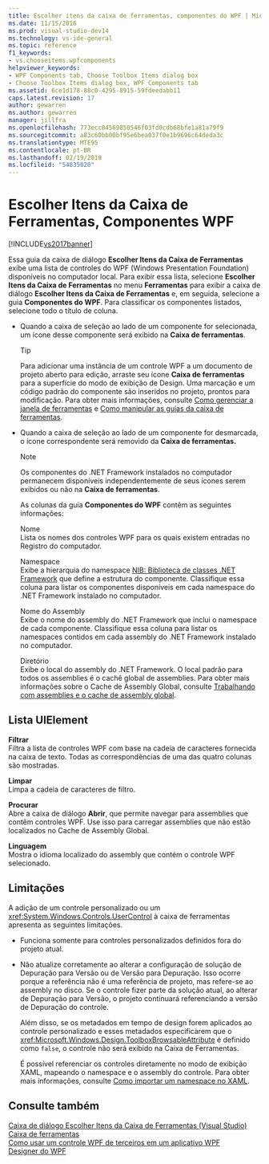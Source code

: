 ```yaml
---
title: Escolher itens da caixa de ferramentas, componentes do WPF | Microsoft Docs
ms.date: 11/15/2016
ms.prod: visual-studio-dev14
ms.technology: vs-ide-general
ms.topic: reference
f1_keywords:
- vs.chooseitems.wpfcomponents
helpviewer_keywords:
- WPF Components tab, Choose Toolbox Items dialog box
- Choose Toolbox Items dialog box, WPF Components tab
ms.assetid: 6ce1d178-88c0-4295-8915-59fdeedabb11
caps.latest.revision: 17
author: gewarren
ms.author: gewarren
manager: jillfra
ms.openlocfilehash: 773ecc04569850546f03fd0cdb68bfe1a81a79f9
ms.sourcegitcommit: a83c60bb00bf95e6bea037f0e1b9696c64deda3c
ms.translationtype: MTE95
ms.contentlocale: pt-BR
ms.lasthandoff: 02/19/2019
ms.locfileid: "54835020"
---
```

# <a name="choose-toolbox-items-wpf-components"></a>Escolher Itens da Caixa de Ferramentas, Componentes WPF
[!INCLUDE[vs2017banner](../../includes/vs2017banner.md)]

  
Essa guia da caixa de diálogo **Escolher Itens da Caixa de Ferramentas** exibe uma lista de controles do WPF (Windows Presentation Foundation) disponíveis no computador local. Para exibir essa lista, selecione **Escolher Itens da Caixa de Ferramentas** no menu **Ferramentas** para exibir a caixa de diálogo **Escolher Itens da Caixa de Ferramentas** e, em seguida, selecione a guia **Componentes do WPF**. Para classificar os componentes listados, selecione todo o título de coluna.  
  
- Quando a caixa de seleção ao lado de um componente for selecionada, um ícone desse componente será exibido na **Caixa de ferramentas**.  
  
  > [!TIP]
  >  Para adicionar uma instância de um controle WPF a um documento de projeto aberto para edição, arraste seu ícone **Caixa de ferramentas** para a superfície do modo de exibição de Design. Uma marcação e um código padrão do componente são inseridos no projeto, prontos para modificação. Para obter mais informações, consulte [Como gerenciar a janela de ferramentas](http://msdn.microsoft.com/a022c3fe-298c-4a59-a48f-b050da90ebc2) e [Como manipular as guias da caixa de ferramentas](http://msdn.microsoft.com/21285050-cadd-455a-b1f5-a2289a89c4db).  
  
- Quando a caixa de seleção ao lado de um componente for desmarcada, o ícone correspondente será removido da **Caixa de ferramentas.**  
  
  > [!NOTE]
  >  Os componentes do .NET Framework instalados no computador permanecem disponíveis independentemente de seus ícones serem exibidos ou não na **Caixa de ferramentas**.  
  
  As colunas da guia **Componentes do WPF** contêm as seguintes informações:  
  
  Nome  
  Lista os nomes dos controles WPF para os quais existem entradas no Registro do computador.  
  
  Namespace  
  Exibe a hierarquia do namespace [NIB: Biblioteca de classes .NET Framework](http://msdn.microsoft.com/6c4f3a62-6a0f-41f2-9d52-ee0b13686f29) que define a estrutura do componente. Classifique essa coluna para listar os componentes disponíveis em cada namespace do .NET Framework instalado no computador.  
  
  Nome do Assembly  
  Exibe o nome do assembly do .NET Framework que inclui o namespace de cada componente. Classifique essa coluna para listar os namespaces contidos em cada assembly do .NET Framework instalado no computador.  
  
  Diretório  
  Exibe o local do assembly do .NET Framework. O local padrão para todos os assemblies é o cachê global de assemblies. Para obter mais informações sobre o Cache de Assembly Global, consulte [Trabalhando com assemblies e o cache de assembly global](http://msdn.microsoft.com/library/8a18e5c2-d41d-49ef-abcb-7c27e2469433).  
  
## <a name="uielement-list"></a>Lista UIElement  
 **Filtrar**  
 Filtra a lista de controles WPF com base na cadeia de caracteres fornecida na caixa de texto. Todas as correspondências de uma das quatro colunas são mostradas.  
  
 **Limpar**  
 Limpa a cadeia de caracteres de filtro.  
  
 **Procurar**  
 Abre a caixa de diálogo **Abrir**, que permite navegar para assemblies que contêm controles WPF. Use isso para carregar assemblies que não estão localizados no Cache de Assembly Global.  
  
 **Linguagem**  
 Mostra o idioma localizado do assembly que contém o controle WPF selecionado.  
  
## <a name="limitations"></a>Limitações  
 A adição de um controle personalizado ou um <xref:System.Windows.Controls.UserControl> à caixa de ferramentas apresenta as seguintes limitações.  
  
- Funciona somente para controles personalizados definidos fora do projeto atual.  
  
- Não atualize corretamente ao alterar a configuração de solução de Depuração para Versão ou de Versão para Depuração. Isso ocorre porque a referência não é uma referência de projeto, mas refere-se ao assembly no disco. Se o controle fizer parte da solução atual, ao alterar de Depuração para Versão, o projeto continuará referenciando a versão de Depuração do controle.  
  
  Além disso, se os metadados em tempo de design forem aplicados ao controle personalizado e esses metadados especificarem que o <xref:Microsoft.Windows.Design.ToolboxBrowsableAttribute> é definido como `false`, o controle não será exibido na Caixa de Ferramentas.  
  
  É possível referenciar os controles diretamente no modo de exibição XAML, mapeando o namespace e o assembly do controle. Para obter mais informações, consulte [Como importar um namespace no XAML](http://msdn.microsoft.com/6cda7c7a-369c-47dd-9c2d-13a35dcf737c).  
  
## <a name="see-also"></a>Consulte também  
 [Caixa de diálogo Escolher Itens da Caixa de Ferramentas (Visual Studio)](http://msdn.microsoft.com/bd07835f-18a8-433e-bccc-7141f65263bb)   
 [Caixa de ferramentas](../../ide/reference/toolbox.md)   
 [Como usar um controle WPF de terceiros em um aplicativo WPF](http://msdn.microsoft.com/f4c0b601-3818-4f9f-85e5-77905f3b427f)   
 [Designer do WPF](http://msdn.microsoft.com/c6c65214-8411-4e16-b254-163ed4099c26)
